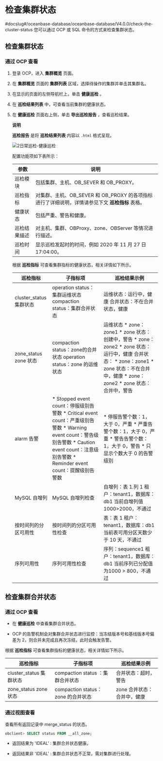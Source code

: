 检查集群状态 
===========================
#docslug#/oceanbase-database/oceanbase-database/V4.0.0/check-the-cluster-status
您可以通过 OCP 或 SQL 命令的方式来检查集群状态。

检查集群状态 
---------------------------

### 通过 OCP 查看 

1. 登录 OCP，进入 **集群概览** 页面。

   

2. 在 **集群概览** 页面的 **集群列表** 区域，选择待操作的集群并单击其集群名。

   

3. 在显示的页面的左侧导航栏上，单击 **健康巡检** 。

   

4. 在 **巡检结果列表** 中，可查看当前集群的健康状态。

   

5. 在 **健康巡检** 页面右上侧，单击 **导出巡检报告** ，查看巡检结果。

   **说明**

   **巡检报告** 是将 **巡检结果列表** 内容以 `.html` 格式呈现。

   ![2日常巡检-健康巡检 ](https://help-static-aliyun-doc.aliyuncs.com/assets/img/zh-CN/5849290461/p310492.png)

   配置功能项如下表所示：
   

   | **参数** |                            **说明**                            |
   |--------|--------------------------------------------------------------|
   | 巡检模块   | 包括集群、主机、OB_SEVER 和 OB_PROXY。                                 |
   | 巡检指标   | 对集群、主机、OB_SEVER 和 OB_PROXY 的各项指标进行了详细说明，详情请参见下文 **巡检指标** 表格。 |
   | 健康状态   | 包括严重、警告和健康。                                                  |
   | 巡检结果描述 | 对主机、集群、OBProxy、zone、OBServer 等情况进行描述。                        |
   | 巡检时间   | 显示巡检发起时的时间，例如 2020 年 11 月 27 日 17:04:00。                     |

   

   根据 **巡检指标** 可查看集群指标的健康状态，相关详情如下所示。
   

   |         **巡检指标**         |                                                                                                                                                                         **子指标项**                                                                                                                                                                         |                                                                                                                                                                                                                                            **巡检结果示例**                                                                                                                                                                                                                                            |
   |--------------------------|----------------------------------------------------------------------------------------------------------------------------------------------------------------------------------------------------------------------------------------------------------------------------------------------------------------------------------------------------------|--------------------------------------------------------------------------------------------------------------------------------------------------------------------------------------------------------------------------------------------------------------------------------------------------------------------------------------------------------------------------------------------------------------------------------------------------------------------------------------------------|
   | cluster_status 集群状态      | operation status：集群运维状态 compaction status：集群合并状态                                                                                                                                                                                                                                                                                                         | 运维状态：运行中，健康 合并状态：不在合并状态，健康                                                                                                                                                                                                                                                                                                                                                                                                                                                       |
   | zone_status zone 状态      | compaction status：zone的合并状态 operation status：zone 的运维状态                                                                                                                                                                                                                                                                                                  | 运维状态 * zone：zone1   * zone 状态：创建中，警告   * zone：zone2   * zone 状态：运行中，健康    合并状态： * zone：zone1   * zone 状态：不在合并中，健康   * zone：zone2   * zone 状态：合并中，警告    |
   | alarm 告警 | * Stopped event count：停服级别告警数   * Critical event count：严重级别告警数   * Warning event count：警告级别告警数   * Caution event count：注意级别告警数   * Reminder event count：提醒级别告警数    | * 停服告警个数：1， 大于 0，严重   * 严重告警个数：1，大于 0，严重   * 警告告警个数：1，大于 0，警告   * 只显示个数大于 0 的告警级别                                                                                                                                                                                                                                                           |
   | MySQL 自增列                | MySQL 自增列检查                                                                                                                                                                                                                                                                                                                                              | 自增列：表 1.列 1 租户：tenant1，数据库：db1 当前自增列值 1000\>2000，不通过                                                                                                                                                                                                                                                                                                                                                                                                             |
   | 按时间列的分区可用性               | 按时间列的分区可用性检查                                                                                                                                                                                                                                                                                                                                             | 表：表 1 租户：tenant1，数据库：db1 当前表可用分区天数少于 10 天，不通过                                                                                                                                                                                                                                                                                                                                                                                                                    |
   | 序列可用性                    | 序列可用性检查                                                                                                                                                                                                                                                                                                                                                  | 序列：sequence1 租户：tenant1，数据库：db1 当前序列已分配值为1000 \> 800，不通过                                                                                                                                                                                                                                                                                                                                                                                                         |

   




检查集群合并状态 
-----------------------------

### 通过 OCP 查看 

* 在 **健康巡检** 中查看集群合并状态。

  

* OCP 的告警机制会对集群合并状态进行监控：当冻结版本号和基线版本号偏差为 2，则合并未完成且再次冻结，此时会触发告警。

  




根据 **巡检指标** 可查看集群指标的健康状态，相关详情如下所示。


|      **巡检指标**       |           **子指标项**           |    **巡检结果示例**    |
|---------------------|------------------------------|------------------|
| cluster_status 集群状态 | compaction status ：集群合并状态    | 合并状态：超时，警告       |
| zone_status zone 状态 | compaction status：zone 的合并状态 | zone 合并状态：合并中，健康 |



### 通过视图查看 

查看所有返回记录中 merge_status 的状态。

```sql
obclient> SELECT status FROM __all_zone;
```



* 返回结果为 'IDEAL' : 集群合并状态健康。

  

* 返回结果非 'IDEAL' : 集群合并状态不正常，需对集群进行处理。

  



